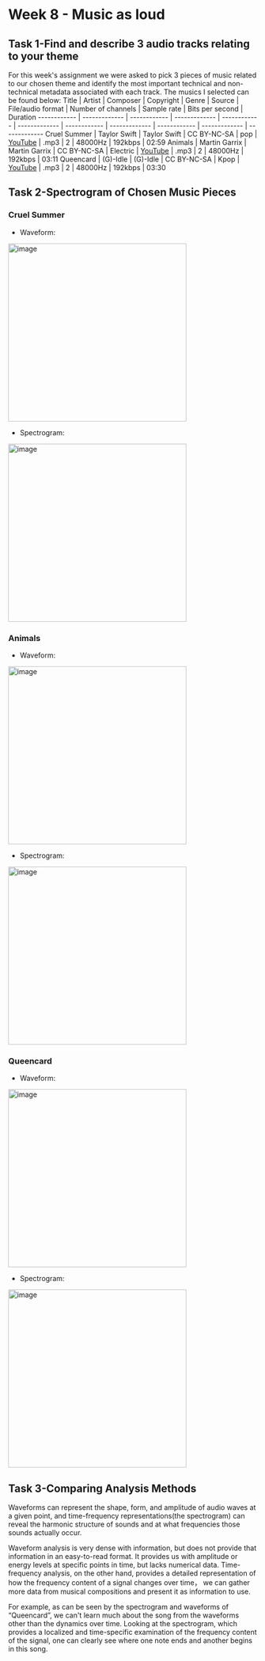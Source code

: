 # Week 8 - Music as loud
## Task 1-Find and describe 3 audio tracks relating to your theme
For this week's assignment we were asked to pick 3 pieces of music related to our chosen theme and identify the most important technical and non-technical metadata associated with each track. The musics I selected can be found below:
Title | Artist | Composer | Copyright | Genre | Source | File/audio format | Number of channels | Sample rate | Bits per second | Duration
------------ | ------------- | ------------ | ------------- | ------------ | ------------- | ------------ | ------------- | ------------ | ------------- | ------------- 
Cruel Summer | Taylor Swift | Taylor Swift | CC BY-NC-SA | pop | [YouTube](https://youtu.be/ic8j13piAhQ?si=DEdAQyDzuapb9-sW) | .mp3 | 2 | 48000Hz | 192kbps | 02:59
Animals | Martin Garrix | Martin Garrix | CC BY-NC-SA | Electric | [YouTube](https://youtu.be/gCYcHz2k5x0?si=klPrPeqyztb9U-Di) | .mp3 | 2 | 48000Hz | 192kbps | 03:11
Queencard | (G)-Idle | (G)-Idle | CC BY-NC-SA | Kpop | [YouTube](https://youtu.be/7HDeem-JaSY?si=0KhM_dHLfp1L2MVx) | .mp3 | 2 | 48000Hz | 192kbps | 03:30

## Task 2-Spectrogram of Chosen Music Pieces
### Cruel Summer
- Waveform:
<img width="360" alt="image" src="https://github.com/Vvvi00/MCA-2023/assets/145675705/6f5da2ad-c6cf-4907-bf23-66de31181676">

- Spectrogram:
<img width="360" alt="image" src="https://github.com/Vvvi00/MCA-2023/assets/145675705/80308f5c-729b-421e-945a-fffca282995f">

### Animals
- Waveform:
<img width="360" alt="image" src="https://github.com/Vvvi00/MCA-2023/assets/145675705/506abfb8-9c69-4645-bf8e-0587e3437786">

- Spectrogram:
<img width="360" alt="image" src="https://github.com/Vvvi00/MCA-2023/assets/145675705/a2ffeca8-3c35-475f-aa45-9ff1aa731ae2">

### Queencard
- Waveform:
<img width="360" alt="image" src="https://github.com/Vvvi00/MCA-2023/assets/145675705/b5a684b1-c97d-4707-bb17-1692f9a7a0a0">

- Spectrogram:
<img width="360" alt="image" src="https://github.com/Vvvi00/MCA-2023/assets/145675705/59f499a5-d32e-45e6-95ea-81b9a49f48de">

## Task 3-Comparing Analysis Methods
Waveforms can represent the shape, form, and amplitude of audio waves at a given point, and time-frequency representations(the spectrogram) can reveal the harmonic structure of sounds and at what frequencies those sounds actually occur.

Waveform analysis is very dense with information, but does not provide that information in an easy-to-read format. It provides us with amplitude or energy levels at specific points in time, but lacks numerical data. Time-frequency analysis, on the other hand, provides a detailed representation of how the frequency content of a signal changes over time， we can gather more data from musical compositions and present it as information to use.

For example, as can be seen by the spectrogram and waveforms of “Queencard”, we can't learn much about the song from the waveforms other than the dynamics over time. Looking at the spectrogram, which provides a localized and time-specific examination of the frequency content of the signal, one can clearly see where one note ends and another begins in this song.
